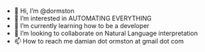 - 👋 Hi, I’m @dormston
- 👀 I’m interested in AUTOMATING EVERYTHING
- 🌱 I’m currently learning how to be a developer
- 💞️ I’m looking to collaborate on Natural Language interpretation
- 📫 How to reach me damian dot ormston at gmail dot com

<!---
dormston/dormston is a ✨ special ✨ repository because its `README.md` (this file) appears on your GitHub profile.
You can click the Preview link to take a look at your changes.
--->
